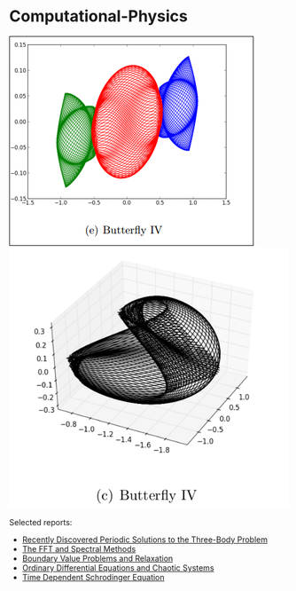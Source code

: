 Computational-Physics
=====================

![Butterfly IV Real Space](final_project/butterfly.png "Butterfly IV")
![Butterfly IV Phase Space](final_project/butterfly-phase.png "Butterfly IV Phase Space")



Selected reports:

- [Recently Discovered Periodic Solutions to the Three-Body Problem](final_project/writeups/writeup.pdf)
- [The FFT and Spectral Methods](hw10/writeup.pdf)
- [Boundary Value Problems and Relaxation](hw6/writeup.pdf)
- [Ordinary Differential Equations and Chaotic Systems](hw4/writeup.pdf)
- [Time Dependent Schrodinger Equation](hw7/writeup.pdf)

